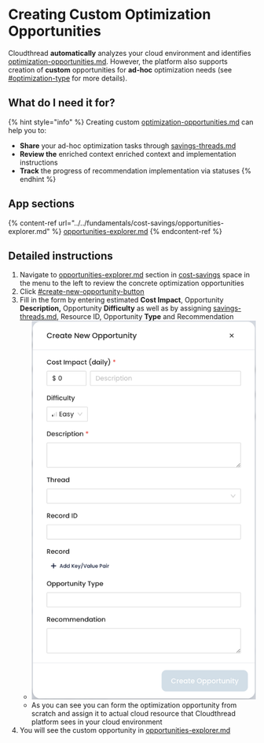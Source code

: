 # Creating Custom Optimization Opportunities

Cloudthread **automatically** analyzes your cloud environment and identifies [optimization-opportunities.md](../../fundamentals/cost-savings/key-concepts/optimization-opportunities.md "mention"). However, the platform also supports creation of **custom** opportunities for **ad-hoc** optimization needs (see [#optimization-type](../../fundamentals/cost-savings/key-concepts/optimization-opportunities.md#optimization-type "mention") for more details).

## What do I need it for?

{% hint style="info" %}
Creating custom [optimization-opportunities.md](../../fundamentals/cost-savings/key-concepts/optimization-opportunities.md "mention") can help you to:

* **Share** your ad-hoc optimization tasks through [savings-threads.md](../../fundamentals/cost-savings/key-concepts/savings-threads.md "mention")
* **Review the** enriched context enriched context and implementation instructions
* **Track** the progress of recommendation implementation via statuses
{% endhint %}

## App sections

{% content-ref url="../../fundamentals/cost-savings/opportunities-explorer.md" %}
[opportunities-explorer.md](../../fundamentals/cost-savings/opportunities-explorer.md)
{% endcontent-ref %}

## Detailed instructions

1. Navigate to [opportunities-explorer.md](../../fundamentals/cost-savings/opportunities-explorer.md "mention") section in [cost-savings](../../fundamentals/cost-savings/ "mention") space in the menu to the left to review the concrete optimization opportunities
2. Click [#create-new-opportunity-button](../../fundamentals/cost-savings/opportunities-explorer.md#create-new-opportunity-button "mention")
3. Fill in the form by entering estimated **Cost Impact**, Opportunity **Description,** Opportunity **Difficulty** as well as by assigning [savings-threads.md](../../fundamentals/cost-savings/key-concepts/savings-threads.md "mention"), Resource ID, Opportunity **Type** and Recommendation
   * ![](../../.gitbook/assets/custom-opportunity-guide-1-creation-form.png)
   * As you can see you can form the optimization opportunity from scratch and assign it to actual cloud resource that Cloudthread platform sees in your cloud environment
4. You will see the custom opportunity in [opportunities-explorer.md](../../fundamentals/cost-savings/opportunities-explorer.md "mention")
